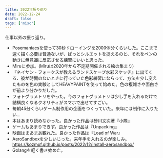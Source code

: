 ```yaml
---
title: 2022年振り返り
date: 2022-12-24
draft: false
tags: ['misc']
---
```


仕事以外の振り返り。

- Posemaniacsを使って30秒ドローイングを2000体分くらいした。ここまで速く描く必要は普通ないが、ぱっとシルエットを捉えるのと、それをペンの動きに無意識に反応させる練習にいいと思った。
- Miruに参加。(Miruは2020年から不定期開催される絵の集まり)
- 『ネイサン・フォークスが教えるランドスケープ水彩スケッチ』に出てくる、彼が時間のないときに行っていた色彩練習にならって、方法を少し変えたものを色の実験としてHEAVYPAINTを使って始めた。色の複雑さや面白さが前より分かりだした。
- フォトグラメトリをやった。今のフォトグラメトリは少し手を入れるだけで結構良くなるクオリティがスマホで出せてすごい。
- 毎朝45分くらいゲーム制作用の企画をつくっていた。来年には制作に入りたい…
- 本はあまり読めなかった。良かった作品は砂川文次著『小隊』
- ゲームもあまりできず。良かった作品は『Unpacking』
- 映画はまあまあ観れた。良かった作品は『Load of War』
- AeroSandboxを少しいじった。来年手を入れるのが楽しみ。 https://kozmof.github.io/posts/2022/12/install-aerosandbox/
- Golangを軽く書き始めた。